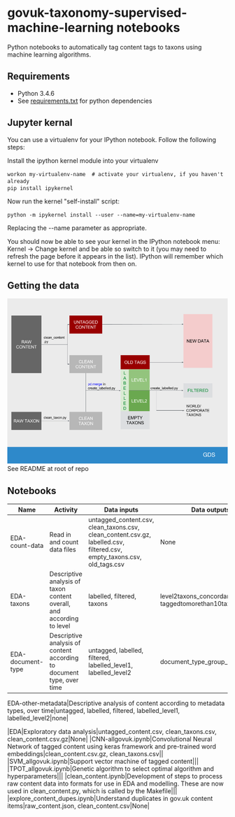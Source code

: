 # govuk-taxonomy-supervised-machine-learning notebooks

Python notebooks to automatically tag content tags to taxons using machine learning algorithms.

## Requirements

* Python 3.4.6
* See [requirements.txt](requirements.txt) for python dependencies

## Jupyter kernal
You can use a virtualenv for your IPython notebook. Follow the following steps:

Install the ipython kernel module into your virtualenv
```{bash}
workon my-virtualenv-name  # activate your virtualenv, if you haven't already
pip install ipykernel
```

Now run the kernel "self-install" script:
```{bash}
python -m ipykernel install --user --name=my-virtualenv-name
```

Replacing the --name parameter as appropriate.

You should now be able to see your kernel in the IPython notebook menu: Kernel -> Change kernel and be able so switch to it (you may need to refresh the page before it appears in the list). IPython will remember which kernel to use for that notebook from then on.

## Getting the data

![alt text](data_map.png)
See README at root of repo


## Notebooks
|Name|Activity|Data inputs|Data outputs|
|---|------|---|---|
|EDA-count-data|Read in and count data files|untagged_content.csv, clean_taxons.csv, clean_content.csv.gz, labelled.csv, filtered.csv, empty_taxons.csv, old_tags.csv|None|
|EDA-taxons|Descriptive analysis of taxon content overall, and according to level|labelled, filtered, taxons|level2taxons_concordant.csv, taggedtomorethan10taxons.csv|
|EDA-document-type|Descriptive analysis of content according to document type, over time|untagged, labelled, filtered, labelled_level1, labelled_level2|document_type_group_lookup.json|

EDA-other-metadata|Descriptive analysis of content according to metadata types, over time|untagged, labelled, filtered, labelled_level1, labelled_level2|none|

|EDA|Exploratory data analysis|untagged_content.csv, clean_taxons.csv, clean_content.csv.gz|None|
|CNN-allgovuk.ipynb|Convolutional Neural Network of tagged content using keras framework and pre-trained word embeddings|clean_content.csv.gz, clean_taxons.csv||
|SVM_allgovuk.ipynb|Support vector machine of tagged content|||
|TPOT_allgovuk.ipynb|Genetic algorithm to select optimal algorithm and hyperparameters|||
|clean_content.ipynb|Development of steps to process raw content data into formats for use in EDA and modelling. These are now used in clean_content.py, which is called by the Makefile|||
|explore_content_dupes.ipynb|Understand duplicates in gov.uk content items|raw_content.json, clean_content.csv|None|


